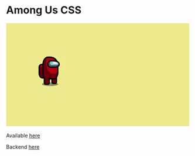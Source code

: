 # Among Us CSS

<img width="500" src="./Presentation.gif">

Available <a href="https://oosasukel.github.io/AmongUsCss/public/index.html">here</a>

Backend <a href="https://github.com/Oosasukel/AmongUsCss_backend">here</a>
